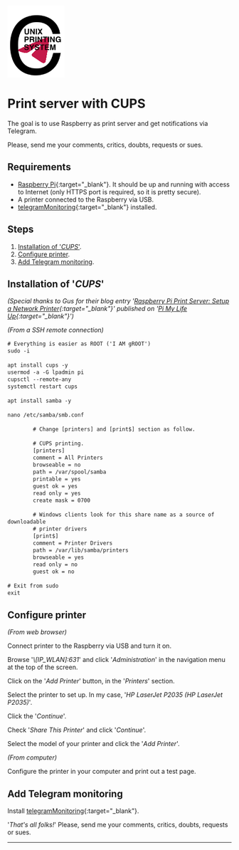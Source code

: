 ![Logo](https://github.com/FIN392/Raspberry/raw/main/images/CUPS-Logo.png)

# Print server with CUPS

The goal is to use Raspberry as print server and get notifications via Telegram.

Please, send me your comments, critics, doubts, requests or sues.

## Requirements

- [Raspberry Pi](https://www.raspberrypi.org){:target="_blank"}. It should be up and running with access to Internet (only HTTPS port is required, so it is pretty secure).
- A printer connected to the Raspberry via USB.
- [telegramMonitoring](https://github.com/FIN392/Raspberry/edit/main/telegramMonitoring){:target="_blank"}  installed.

## Steps

1. [Installation of '*CUPS*'](#CUPS).
2. [Configure printer](#config).
3. [Add Telegram monitoring](#telegram).

## <a name="CUPS"></a>Installation of '*CUPS*'

*(Special thanks to Gus for their blog entry '[Raspberry Pi Print Server: Setup a Network Printer](https://pimylifeup.com/raspberry-pi-print-server/){:target="_blank"}' published on '[Pi My Life Up](https://pimylifeup.com/){:target="_blank"}')*

*(From a SSH remote connection)*

```
# Everything is easier as ROOT ('I AM gROOT')
sudo -i

apt install cups -y
usermod -a -G lpadmin pi
cupsctl --remote-any
systemctl restart cups

apt install samba -y

nano /etc/samba/smb.conf

        # Change [printers] and [print$] section as follow.

        # CUPS printing.  
        [printers]
        comment = All Printers
        browseable = no
        path = /var/spool/samba
        printable = yes
        guest ok = yes
        read only = yes
        create mask = 0700

        # Windows clients look for this share name as a source of downloadable
        # printer drivers
        [print$]
        comment = Printer Drivers
        path = /var/lib/samba/printers
        browseable = yes
        read only = no
        guest ok = no

# Exit from sudo
exit
```

## <a name="config"></a>Configure printer

*(From web browser)*

Connect printer to the Raspberry via USB and turn it on.

Browse '*\\\[IP_WLAN]:631*' and click '*Administration*' in the navigation menu at the top of the screen.

Click on the '*Add Printer*' button, in the '*Printers*' section.

Select the printer to set up. In my case, '*HP LaserJet P2035 (HP LaserJet P2035)*'.

Click the '*Continue*'.

Check '*Share This Printer*' and click '*Continue*'.

Select the model of your printer and click the '*Add Printer*'.

*(From computer)*

Configure the printer in your computer and print out a test page.

## <a name="telegram"></a>Add Telegram monitoring

Install [telegramMonitoring](https://github.com/FIN392/Raspberry/edit/main/telegramMonitoring){:target="_blank"}.











'*That's all folks!*' Please, send me your comments, critics, doubts, requests or sues.

---
